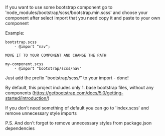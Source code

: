If you want to use some bootstrap component go to
'node_modules/bootstrap/scss/bootstrap.min.scss' and choose your component
after select import that you need copy it and paste to your own component

Example: 

    bootstrap.scss
        - @import "nav";

    MOVE IT TO YOUR COMPONENT AND CHANGE THE PATH

    my-component.scss
        - @import "bootstrap/scss/nav"

Just add the prefix "bootstrap/scss/" to your import - done!


By default, this project includes only 
    1. base bootstrap files, without any components  (https://getbootstrap.com/docs/5.0/getting-started/introduction/)

If you don't need something of default you can go to 'index.scss' and remove
unnecessary style imports

P.S. And don't forget to remove unnecessary styles from package.json dependencies 
